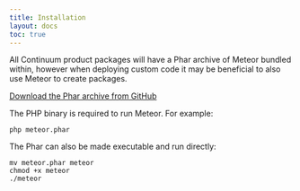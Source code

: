 ```yaml
---
title: Installation
layout: docs
toc: true
---
```

All Continuum product packages will have a Phar archive of Meteor bundled within, however when deploying custom code
it may be beneficial to also use Meteor to create packages.

[Download the Phar archive from GitHub](https://github.com/jadu/meteor/releases/latest)

The PHP binary is required to run Meteor. For example:

    php meteor.phar

The Phar can also be made executable and run directly:

    mv meteor.phar meteor
    chmod +x meteor
    ./meteor
